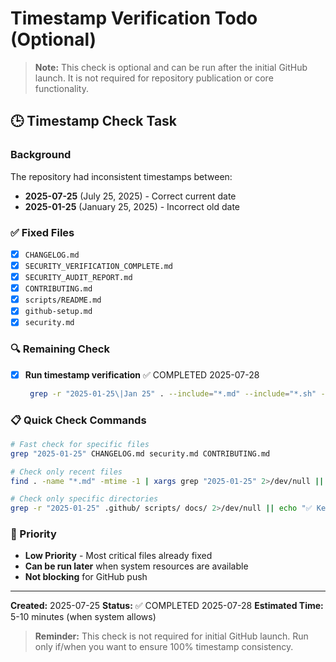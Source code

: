 # Timestamp Verification Todo (Optional)

> **Note:** This check is optional and can be run after the initial GitHub launch. It is not required for repository publication or core functionality.

## 🕒 Timestamp Check Task

### Background
The repository had inconsistent timestamps between:
- **2025-07-25** (July 25, 2025) - Correct current date
- **2025-01-25** (January 25, 2025) - Incorrect old date

### ✅ Fixed Files
- [x] `CHANGELOG.md`
- [x] `SECURITY_VERIFICATION_COMPLETE.md`
- [x] `SECURITY_AUDIT_REPORT.md`
- [x] `CONTRIBUTING.md`
- [x] `scripts/README.md`
- [x] `github-setup.md`
- [x] `security.md`

### 🔍 Remaining Check
- [x] **Run timestamp verification** ✅ COMPLETED 2025-07-28
  ```bash
   grep -r "2025-01-25\|Jan 25" . --include="*.md" --include="*.sh" --include="*.yml" --include="*.json" | grep -v ".git" || echo "✅ All timestamps are now correct!"
   ```

### 📋 Quick Check Commands
```bash
# Fast check for specific files
grep "2025-01-25" CHANGELOG.md security.md CONTRIBUTING.md

# Check only recent files
find . -name "*.md" -mtime -1 | xargs grep "2025-01-25" 2>/dev/null || echo "✅ Recent files are clean"

# Check only specific directories
grep -r "2025-01-25" .github/ scripts/ docs/ 2>/dev/null || echo "✅ Key directories are clean"
```

### 🎯 Priority
- **Low Priority** - Most critical files already fixed
- **Can be run later** when system resources are available
- **Not blocking** for GitHub push

---

**Created:** 2025-07-25
**Status:** ✅ COMPLETED 2025-07-28
**Estimated Time:** 5-10 minutes (when system allows)

> **Reminder:** This check is not required for initial GitHub launch. Run only if/when you want to ensure 100% timestamp consistency.
